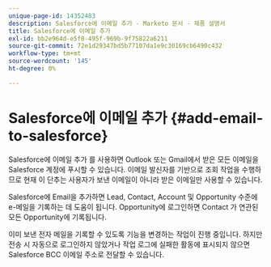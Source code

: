 ```yaml
---
unique-page-id: 14352483
description: Salesforce에 이메일 추가 - Marketo 문서 - 제품 설명서
title: Salesforce에 이메일 추가
exl-id: bb2e964d-e5f8-495f-969b-9f75822a6211
source-git-commit: 72e1d29347bd5b77107da1e9c30169cb6490c432
workflow-type: tm+mt
source-wordcount: '145'
ht-degree: 0%

---
```


# Salesforce에 이메일 추가 {#add-email-to-salesforce}

Salesforce에 이메일 추가 를 사용하면 Outlook 또는 Gmail에서 받은 모든 이메일을 Salesforce 계정에 푸시할 수 있습니다. 이메일 발신자를 기반으로 조회 작업을 수행하므로 현재 이 단추는 사용자가 보낸 이메일이 아니라 받은 이메일만 사용할 수 있습니다.

Salesforce에 Email을 추가하면 Lead, Contact, Account 및 Opportunity 수준에 e-메일을 기록하는 데 도움이 됩니다. Opportunity에 로그인하면 Contact 가 연관된 모든 Opportunity에 기록됩니다.

이미 보낸 전자 메일을 기록할 수 있도록 기능을 변경하는 작업이 진행 중입니다. 하지만 전송 시 자동으로 로그인하지 않았거나 작업 로그에 실패한 활동에 표시되지 않으면 Salesforce BCC 이메일 주소로 전달할 수 있습니다.
